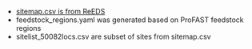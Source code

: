 

- [sitemap.csv is from ReEDS](https://github.com/NREL/ReEDS-2.0/blob/main/inputs/supplycurvedata/sitemap.csv)
- feedstock_regions.yaml was generated based on ProFAST feedstock regions
- sitelist_50082locs.csv are subset of sites from sitemap.csv

